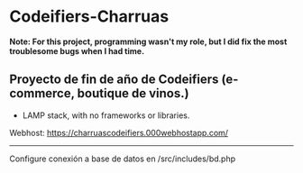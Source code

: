 # Codeifiers-Charruas

**Note: For this project, programming wasn't my role, but I did fix the most troublesome bugs when I had time.**

## Proyecto de fin de año de Codeifiers (e-commerce, boutique de vinos.)

- LAMP stack, with no frameworks or libraries.

Webhost: https://charruascodeifiers.000webhostapp.com/

---

Configure conexión a base de datos en /src/includes/bd.php
